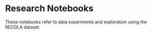 # Research Notebooks

These notebooks refer to data experiments and exploration using the RECOLA dataset.  